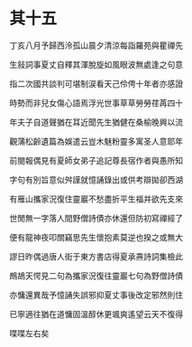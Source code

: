   

# 其十五

丁亥八月予歸西泠孤山晨夕清涼每詣羅苑與瞿禪先

生敍詞事夏丈自釋其渾脫旋如風眼波無處逢之句意

指二次國共談判可堪制涙看天己伶俜十年者亦感證

時勢而非兒女傷心語焉浮光世事草草勞勞荏苒四十

年夫子自道聲猶在耳近聞先生猶健在桑榆晚興以流

觀蒲松齡遺篇為娛遣云豈木魅粉靈多寓圣人意耶年

前閱報偶見有夏師女弟子追記尊長宿作者與愚所知

字句有別旨意似舛謹就憶誦錄出或供考辯拋卻西湖

有雁山攜家況復住靈巖不愁盡折平生福并欲先支來

世閒無一字落人間野僧詩債亦休還但防初寫禪經了

便有龍神夜叩關竊思先生懷抱素莫逆也揆之或無大

謬日昨偶過唐人街于東方書店得夏承燾詩詞集檢此

鷓鴣天愕見二句為攜家況復往靈巖七句為野僧詩債

亦慵還異哉予憶誦失誤邪抑夏丈事後改定邪然則住

已寧適往猶在道慵固溫醇休更颯爽遙望云天不復得

喋喋左右矣